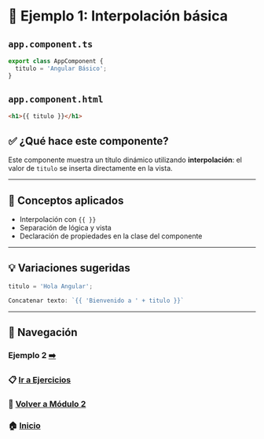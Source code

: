 # 🧪 Ejemplo 1: Interpolación básica

## `app.component.ts`
```ts
export class AppComponent {
  titulo = 'Angular Básico';
}
```

## `app.component.html`
```html
<h1>{{ titulo }}</h1>
```

## ✅ ¿Qué hace este componente?
Este componente muestra un título dinámico utilizando **interpolación**: el valor de `titulo` se inserta directamente en la vista.

---

## 🧠 Conceptos aplicados
- Interpolación con `{{ }}`
- Separación de lógica y vista
- Declaración de propiedades en la clase del componente


---

## 💡 Variaciones sugeridas
```ts
titulo = 'Hola Angular';
```
```ts
Concatenar texto: `{{ 'Bienvenido a ' + titulo }}`
```


---

## 🔁 Navegación

### Ejemplo 2 [➡️](./Ejemplo_2.md)

### 📋 [Ir a Ejercicios](../../Ejercicios/Enunciados/README.md)

### 📘 [Volver a Módulo 2](../../Modulo_2.md)

### 🏠 [Inicio](../README.md)
